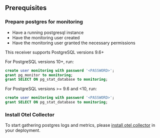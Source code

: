 ## Prerequisites

### Prepare postgres for monitoring

- Have a running postgresql instance
- Have the monitoring user created
- Have the monitoring user granted the necessary permissions

This receiver supports PostgreSQL versions 9.6+

For PostgreSQL versions 10+, run:

```sql
create user monitoring with password '<PASSWORD>';
grant pg_monitor to monitoring;
grant SELECT ON pg_stat_database to monitoring;
```

For PostgreSQL versions >= 9.6 and <10, run:

```sql
create user monitoring with password '<PASSWORD>';
grant SELECT ON pg_stat_database to monitoring;
```
  

### Install Otel Collector

To start gathering postgres logs and metrics, please [install otel collector](https://signoz.io/docs/tutorial/opentelemetry-binary-usage-in-virtual-machine/) in your deployment.
